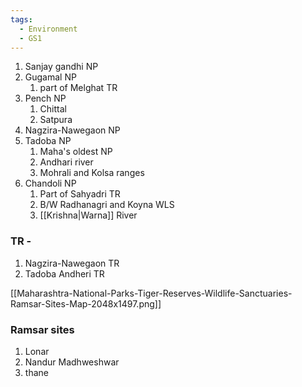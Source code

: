 ```yaml
---
tags:
  - Environment
  - GS1
---
```

1. Sanjay gandhi NP
2. Gugamal NP
	1. part of Melghat TR
3. Pench NP
	1. Chittal
	2. Satpura
4. Nagzira-Nawegaon NP
5. Tadoba NP
	1. Maha's oldest NP
	2. Andhari river
	3. Mohrali and Kolsa ranges
6. Chandoli NP
	1. Part of Sahyadri TR
	2. B/W Radhanagri and Koyna WLS
	3. [[Krishna|Warna]] River

### TR - 
1. Nagzira-Nawegaon TR
2. Tadoba Andheri TR

[[Maharashtra-National-Parks-Tiger-Reserves-Wildlife-Sanctuaries-Ramsar-Sites-Map-2048x1497.png]]

### Ramsar sites
1. Lonar
2. Nandur Madhweshwar
3. thane